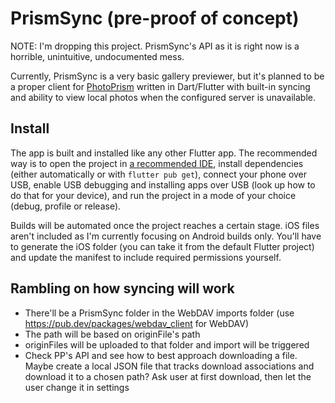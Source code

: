 # PrismSync (pre-proof of concept)

NOTE: I'm dropping this project. PrismSync's API as it is right now is a horrible, unintuitive, undocumented mess.

Currently, PrismSync is a very basic gallery previewer, but it's planned to be a proper client for
[PhotoPrism](https://www.photoprism.app/) written in Dart/Flutter with built-in syncing and ability to view local
photos when the configured server is unavailable.

## Install
The app is built and installed like any other Flutter app. The recommended way is to open the project in
[a recommended IDE](https://docs.flutter.dev/get-started/editor), install dependencies (either automatically or with
`flutter pub get`), connect your phone over USB, enable USB debugging and installing apps over USB (look up how to
do that for your device), and run the project in a mode of your choice (debug, profile or release).

Builds will be automated once the project reaches a certain stage. iOS files aren't included as I'm currently focusing
on Android builds only. You'll have to generate the iOS folder (you can take it from the default Flutter project) and
update the manifest to include required permissions yourself.

## Rambling on how syncing will work
- There'll be a PrismSync folder in the WebDAV imports folder (use https://pub.dev/packages/webdav_client for WebDAV)
- The path will be based on originFile's path
- originFiles will be uploaded to that folder and import will be triggered
- Check PP's API and see how to best approach downloading a file. Maybe create a local JSON file that tracks download
  associations and download it to a chosen path? Ask user at first download, then let the user change it in settings
